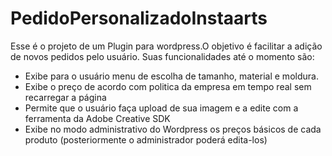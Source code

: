 # PedidoPersonalizadoInstaarts
Esse é o projeto de um Plugin para wordpress.O objetivo é facilitar a adição de novos pedidos pelo usuário. Suas funcionalidades até o momento são: 
  - Exibe para o usuário menu de escolha de tamanho, material e moldura. 
  - Exibe o preço de acordo com politica da empresa em tempo real sem recarregar a página
  - Permite que o usuário faça upload de sua imagem e a edite com a ferramenta da Adobe Creative SDK 
  - Exibe no modo administrativo do Wordpress os preços básicos de cada produto (posteriormente o administrador poderá edita-los)
